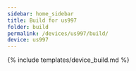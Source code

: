 ```yaml
---
sidebar: home_sidebar
title: Build for us997
folder: build
permalink: /devices/us997/build/
device: us997
---
```

{% include templates/device_build.md %}
